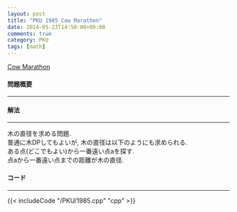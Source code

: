 ```yaml
---
layout: post
title: "PKU 1985 Cow Marathon"
date: 2014-05-23T14:50:00+09:00
comments: true
category: PKU
tags: [math]
---
```


[Cow Marathon](http://poj.org/problem?id=1985)

#### 問題概要

****

#### 解法

****

木の直径を求める問題.  
普通に木DPしてもよいが, 木の直径は以下のようにも求められる.  
ある点(どこでもよい)から一番遠い点aを探す.  
点aから一番遠い点までの距離が木の直径.  

#### コード

****

{{< includeCode "/PKU/1985.cpp" "cpp" >}}
